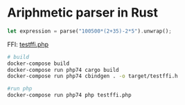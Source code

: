 Ariphmetic parser in Rust
=========================

```rust
let expression = parse("100500*(2+35)-2*5").unwrap();
```
FFI: [testffi.php](testffi.php)

```bash
# build
docker-compose build
docker-compose run php74 cargo build 
docker-compose run php74 cbindgen . -o target/testffi.h

#run php
docker-compose run php74 php testffi.php 
```

